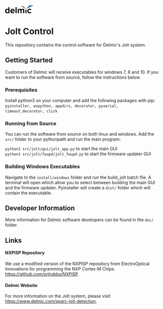 ![Delmic](./src/jolt/gui/img/delmic_logo.png  "Delmic")
# Jolt Control
This repository contains the control software for  Delmic's Jolt system.

## Getting Started
Customers of Delmic will receive executables for windows 7, 8 and 10. If you want to run the software from source, follow the instructions below.

### Prerequisites
Install python3 on your computer and add the following packages with pip:  
`pyinstaller, wxpython, appdirs, decorator, pyserial, timeout_decorator, click`

### Running from Source
You can run the software from source on both linux and windows. Add the `src/` folder to your pythonpath and run the main program:

`python3 src/jolt/gui/jolt_app.py` to start the main GUI  
`python3 src/jolt/fwupd/jolt_fwupd.py` to start the firmware updater GUI

### Building Windows Executables
Navigate to the `install/windows` folder and run the build_jolt batch file. A terminal will open which allow you to select between building the main GUI and the firmware updater. Pyinstaller will create a `dist/` folder which will contain the executable.

## Developer Information
More information for Delmic software developers can be found in the `doc/` folder.

## Links
#### NXPISP Repository
We use a modified version of the NXPISP repository from ElectroOptical Innovations for programming the NXP Cortex-M Chips:
https://github.com/snhobbs/NXPISP.

#### Delmic Website
For more information on the Jolt system, please visit https://www.delmic.com/sparc-jolt-detection.
